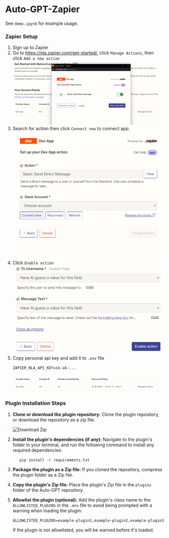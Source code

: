 # Auto-GPT-Zapier

See `demo.ipynb` for example usage.

### Zapier Setup

1. Sign up to Zapier
2. Go to https://nla.zapier.com/get-started/, click `Manage Actions`, then click `Add a new action`
   ![1](assets/1.png)
3. Search for action then click `Connect new` to connect app.
   ![2](assets/2.png)
4. Click `Enable action`
   ![3](assets/3.png)
5. Copy personal api key and add it to `.env` file
   ```
   ZAPIER_NLA_API_KEY=sk-ak-...
   ```
   ![4](assets/4.png)


### Plugin Installation Steps

1. **Clone or download the plugin repository:**
   Clone the plugin repository, or download the repository as a zip file.
  
   ![Download Zip](https://raw.githubusercontent.com/BillSchumacher/Auto-GPT/master/plugin.png)

2. **Install the plugin's dependencies (if any):**
   Navigate to the plugin's folder in your terminal, and run the following command to install any required dependencies:

   ``` shell
      pip install -r requirements.txt
   ```

3. **Package the plugin as a Zip file:**
   If you cloned the repository, compress the plugin folder as a Zip file.

4. **Copy the plugin's Zip file:**
   Place the plugin's Zip file in the `plugins` folder of the Auto-GPT repository.

5. **Allowlist the plugin (optional):**
   Add the plugin's class name to the `ALLOWLISTED_PLUGINS` in the `.env` file to avoid being prompted with a warning when loading the plugin:

   ``` shell
   ALLOWLISTED_PLUGINS=example-plugin1,example-plugin2,example-plugin3
   ```

   If the plugin is not allowlisted, you will be warned before it's loaded.
